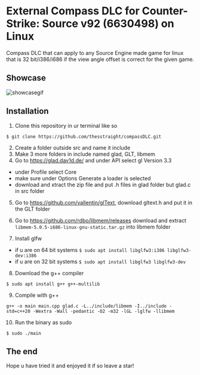 # External Compass DLC for Counter-Strike: Source v92 (6630498) on Linux

Compass DLC that can apply to any Source Engine made game for linux that is 32 bit/i386/i686 if the view angle offset is correct for the given game.

## Showcase

![showcasegif](https://i.ibb.co/mrRwY6x9/showcase.gif)

## Installation

1. Clone this repository in ur terminal like so

`$ git clone https://github.com/thesstraight/compassDLC.git`

2. Create a folder outside src and name it include
3. Make 3 more folders in include named glad, GLT, libmem
4. Go to https://glad.dav1d.de/ and under API select gl Version 3.3

* under Profile select Core
* make sure under Options Generate a loader is selected
* download and xtract the zip file and put .h files in glad folder but glad.c in src folder

5. Go to https://github.com/vallentin/glText, download gltext.h and put it in the GLT folder

6. Go to https://github.com/rdbo/libmem/releases download and extract
`libmem-5.0.5-i686-linux-gnu-static.tar.gz` into libmem folder

7. Install glfw

* if u are on 64 bit systems
`$ sudo apt install libglfw3:i386 libglfw3-dev:i386`
* if u are on 32 bit systems
`$ sudo apt install libglfw3 libglfw3-dev`

8. Download the g++ compiler

`$ sudo apt install g++ g++-multilib`

9. Compile with g++

`g++ -o main main.cpp glad.c -L../include/libmem -I../include -std=c++20 -Wextra -Wall -pedantic -O2 -m32 -lGL -lglfw -llibmem`

10. Run the binary as sudo

`$ sudo ./main`

## The end
Hope u have tried it and enjoyed it if so leave a star!